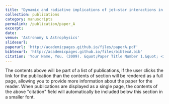 ```yaml
---
title: "Dynamic and radiative implications of jet–star interactions in AGN jets "
collection: publications
category: manuscripts
permalink: /publication/paper_A
excerpt: 
date: 
venue: 'Astronomy & Astrophysics'
slidesurl: 
paperurl: 'http://academicpages.github.io/files/paperA.pdf'
bibtexurl: 'http://academicpages.github.io/files/bibtexA.bib'
citation: 'Your Name, You. (2009). &quot;Paper Title Number 1.&quot; <i>Journal 1</i>. 1(1).'
---
```

The contents above will be part of a list of publications, if the user clicks the link for the publication than the contents of section will be rendered as a full page, allowing you to provide more information about the paper for the reader. When publications are displayed as a single page, the contents of the above "citation" field will automatically be included below this section in a smaller font.
